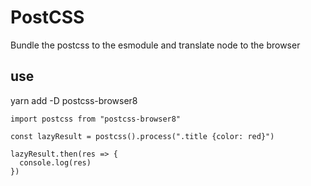# PostCSS

Bundle the postcss to the esmodule and translate node to the browser

## use

yarn add -D postcss-browser8

```
import postcss from "postcss-browser8"

const lazyResult = postcss().process(".title {color: red}")

lazyResult.then(res => {
  console.log(res)
})

```
